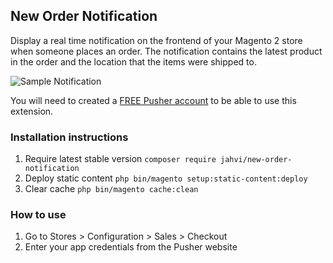 ## New Order Notification

Display a real time notification on the frontend of your Magento 2 store when someone places an order. The notification contains the 
latest product in the order and the location that the items were shipped to.

![Sample Notification](http://i.imgur.com/DNvtVuP.gif)

You will need to created a [FREE Pusher account](https://dashboard.pusher.com/accounts/sign_up) to be able to use this extension.

### Installation instructions

1. Require latest stable version `composer require jahvi/new-order-notification`
2. Deploy static content `php bin/magento setup:static-content:deploy`
3. Clear cache `php bin/magento cache:clean`

### How to use

1. Go to Stores > Configuration > Sales > Checkout
2. Enter your app credentials from the Pusher website
